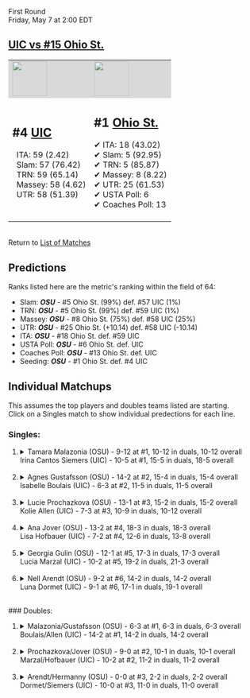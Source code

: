 First Round  
Friday, May 7 at 2:00 EDT
## [UIC vs #15 Ohio St.](https://www.ncaa.com/game/5833675) 

<table><tr style="background-color: #d9d9d9 !important"><td><a href="#"><img src="https://www.ncaa.com/sites/default/files/images/logos/schools/i/ill-chicago.70.png" width="70" height="70" /></a></td><td><a href="#"><img src="https://www.ncaa.com/sites/default/files/images/logos/schools/o/ohio-st.70.png" width="70" height="70" /></a></td></tr><tr>
<td>  

<h2>#4 <a href="#">UIC</a></h2>  
&nbsp; ITA: 59 (2.42)<br>  
&nbsp; Slam: 57 (76.42)<br>  
&nbsp; TRN: 59 (65.14)<br>  
&nbsp; Massey: 58 (4.62)<br>  
&nbsp; UTR: 58 (51.39)<br>  
<br>  

</td>
<td>  

<h2>#1 <a href="#">Ohio St.</a></h2>  
&#10004; ITA: 18 (43.02)<br>  
&#10004; Slam: 5 (92.95)<br>  
&#10004; TRN: 5 (85.87)<br>  
&#10004; Massey: 8 (8.22)<br>  
&#10004; UTR: 25 (61.53)<br>  
&#10004; USTA Poll: 6<br>  
&#10004; Coaches Poll: 13<br>  
<br>  

</td>
</tr></table>  


<br>Return to [List of Matches](../index.md)  

## Predictions  

Ranks listed here are the metric's ranking within the field of 64:  
- Slam: ***OSU*** - #5 Ohio St. (99%) def. #57 UIC (1%)  
- TRN: ***OSU*** - #5 Ohio St. (99%) def. #59 UIC (1%)  
- Massey: ***OSU*** - #8 Ohio St. (75%) def. #58 UIC (25%)  
- UTR: ***OSU*** - #25 Ohio St. (+10.14) def. #58 UIC (-10.14)  
- ITA: ***OSU*** - #18 Ohio St. def. #59 UIC  
- USTA Poll: ***OSU*** - #6 Ohio St. def. UIC  
- Coaches Poll: ***OSU*** - #13 Ohio St. def. UIC  
- Seeding: ***OSU*** - #1 Ohio St. def. #4 UIC  

## Individual Matchups  
This assumes the top players and doubles teams listed are starting.  
Click on a Singles match to show individual predections for each line.  
### Singles:  

<ol>
<li><details>
<summary markdown="span">Tamara Malazonia (OSU) - 9-12 at #1, 10-12 in duals, 10-12 overall<br>Irina Cantos Siemers (UIC) - 10-5 at #1, 15-5 in duals, 18-5 overall</summary>
<h4>Predictions</h4><ul>
<li>Slam: <b><i>OSU</i></b> - Siemers (99%) def. Malazonia (1%)</li>  
<li>TRN: <b><i>OSU</i></b> - Siemers (99%) def. Malazonia (1%)</li>  
<li>Massey: <b><i>OSU</i></b> - Siemers (75%) def. Malazonia (25%)</li>  
<li>UTR: <b><i>OSU</i></b> - Siemers (99%) def. Malazonia (1%)</li>  
<li>ITA: <b><i>OSU</i></b> - Siemers (24.34) def. Malazonia (0.00)</li>  
</ul>
</details>&nbsp;</li>
<li><details>
<summary markdown="span">Agnes Gustafsson (OSU) - 14-2 at #2, 15-4 in duals, 15-4 overall<br>Isabelle Boulais (UIC) - 6-3 at #2, 11-5 in duals, 11-5 overall</summary>
<h4>Predictions</h4><ul>
<li>Slam: <b><i>OSU</i></b> - Boulais (98%) def. Gustafsson (2%)</li>  
<li>TRN: <b><i>OSU</i></b> - Boulais (99%) def. Gustafsson (1%)</li>  
<li>Massey: <b><i>OSU</i></b> - Boulais (75%) def. Gustafsson (25%)</li>  
<li>UTR: <b><i>OSU</i></b> - Boulais (96%) def. Gustafsson (4%)</li>  
<li>ITA: <b><i>OSU</i></b> - Boulais (2.65) def. Gustafsson (1.82)</li>  
</ul>
</details>&nbsp;</li>
<li><details>
<summary markdown="span">Lucie Prochazkova (OSU) - 13-1 at #3, 15-2 in duals, 15-2 overall<br>Kolie Allen (UIC) - 7-3 at #3, 10-9 in duals, 10-12 overall</summary>
<h4>Predictions</h4><ul>
<li>Slam: <b><i>OSU</i></b> - Allen (95%) def. Prochazkova (5%)</li>  
<li>TRN: <b><i>OSU</i></b> - Allen (84%) def. Prochazkova (16%)</li>  
<li>Massey: <b><i>OSU</i></b> - Allen (75%) def. Prochazkova (25%)</li>  
<li>UTR: <b><i>OSU</i></b> - Allen (96%) def. Prochazkova (4%)</li>  
<li>ITA: <b><i>UIC</i></b> - Prochazkova (3.17) def. Allen (1.59)</li>  
</ul>
</details>&nbsp;</li>
<li><details>
<summary markdown="span">Ana Jover (OSU) - 13-2 at #4, 18-3 in duals, 18-3 overall<br>Lisa Hofbauer (UIC) - 7-2 at #4, 12-6 in duals, 13-8 overall</summary>
<h4>Predictions</h4><ul>
<li>Slam: <b><i>OSU</i></b> - Hofbauer (98%) def. Jover (2%)</li>  
<li>TRN: <b><i>OSU</i></b> - Hofbauer (98%) def. Jover (2%)</li>  
<li>Massey: <b><i>OSU</i></b> - Hofbauer (75%) def. Jover (25%)</li>  
<li>UTR: <b><i>OSU</i></b> - Hofbauer (97%) def. Jover (3%)</li>  
<li>ITA: <b><i>UIC</i></b> - Jover (2.79) def. Hofbauer (2.47)</li>  
</ul>
</details>&nbsp;</li>
<li><details>
<summary markdown="span">Georgia Gulin (OSU) - 12-1 at #5, 17-3 in duals, 17-3 overall<br>Lucia Marzal (UIC) - 10-2 at #5, 19-2 in duals, 21-3 overall</summary>
<h4>Predictions</h4><ul>
<li>Slam: <b><i>OSU</i></b> - Marzal (99%) def. Gulin (1%)</li>  
<li>TRN: <b><i>OSU</i></b> - Marzal (99%) def. Gulin (1%)</li>  
<li>Massey: <b><i>OSU</i></b> - Marzal (75%) def. Gulin (25%)</li>  
<li>UTR: <b><i>OSU</i></b> - Marzal (98%) def. Gulin (2%)</li>  
<li>ITA: <b><i>OSU</i></b> - Marzal (3.08) def. Gulin (2.79)</li>  
</ul>
</details>&nbsp;</li>
<li><details>
<summary markdown="span">Nell Arendt (OSU) - 9-2 at #6, 14-2 in duals, 14-2 overall<br>Luna Dormet (UIC) - 9-1 at #6, 17-1 in duals, 19-1 overall</summary>
<h4>Predictions</h4><ul>
<li>Slam: <b><i>OSU</i></b> - Dormet (99%) def. Arendt (1%)</li>  
<li>TRN: <b><i>OSU</i></b> - Dormet (99%) def. Arendt (1%)</li>  
<li>Massey: <b><i>OSU</i></b> - Dormet (75%) def. Arendt (25%)</li>  
<li>UTR: <b><i>OSU</i></b> - Dormet (98%) def. Arendt (2%)</li>  
<li>ITA: <b><i>OSU</i></b> - Dormet (3.78) def. Arendt (3.01)</li>  
</ul>
</details>&nbsp;</li>
</ol>
### Doubles:  

<ol>
<li><details>
<summary markdown="span">Malazonia/Gustafsson (OSU) - 6-3 at #1, 6-3 in duals, 6-3 overall<br>Boulais/Allen (UIC) - 14-2 at #1, 14-2 in duals, 14-2 overall</summary>
<br>Sorry, we don't have any metrics for this match
</details>&nbsp;</li>
<li><details>
<summary markdown="span">Prochazkova/Jover (OSU) - 9-0 at #2, 10-1 in duals, 10-1 overall<br>Marzal/Hofbauer (UIC) - 10-2 at #2, 11-2 in duals, 11-2 overall</summary>
<br>Sorry, we don't have any metrics for this match
</details>&nbsp;</li>
<li><details>
<summary markdown="span">Arendt/Hermanny (OSU) - 0-0 at #3, 2-2 in duals, 2-2 overall<br>Dormet/Siemers (UIC) - 10-0 at #3, 11-0 in duals, 11-0 overall</summary>
<br>Sorry, we don't have any metrics for this match
</details>&nbsp;</li>
</ol>